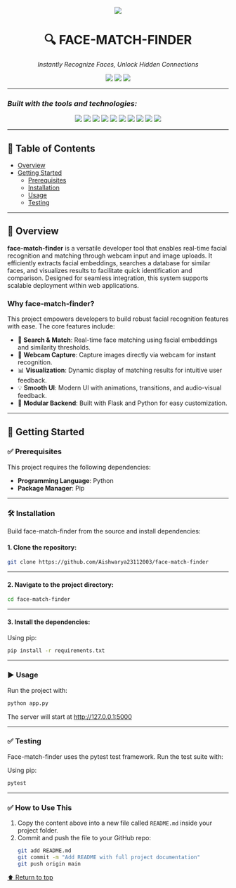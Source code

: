 <a name="top"></a>

<p align="center">
  <img src="https://img.shields.io/badge/Face_Match_Finder-Project-purple?style=for-the-badge" />
</p>

<h1 align="center">🔍 FACE-MATCH-FINDER</h1>
<p align="center"><em>Instantly Recognize Faces, Unlock Hidden Connections</em></p>


<p align="center">
  <img src="https://img.shields.io/badge/last%20commit-today-blue" />
  <img src="https://img.shields.io/badge/python-55.5%25-blue" />
  <img src="https://img.shields.io/badge/languages-3-blue" />
</p>

---

### _Built with the tools and technologies:_

<p align="center">
  <img src="https://img.shields.io/badge/-Flask-black?style=for-the-badge&logo=flask" />
  <img src="https://img.shields.io/badge/-Markdown-black?style=for-the-badge&logo=markdown" />
  <img src="https://img.shields.io/badge/-scikit--learn-orange?style=for-the-badge&logo=scikit-learn" />
  <img src="https://img.shields.io/badge/-tqdm-yellow?style=for-the-badge" />
  <img src="https://img.shields.io/badge/-SymPy-green?style=for-the-badge" />
  <img src="https://img.shields.io/badge/-NumPy-013243?style=for-the-badge&logo=numpy" />
  <img src="https://img.shields.io/badge/-Python-blue?style=for-the-badge&logo=python" />
  <img src="https://img.shields.io/badge/-ONNX-003B75?style=for-the-badge&logo=onnx" />
  <img src="https://img.shields.io/badge/-SciPy-8CAAE6?style=for-the-badge&logo=scipy" />
  <img src="https://img.shields.io/badge/-Pydantic-f43b7c?style=for-the-badge" />
</p>

---

## 📑 Table of Contents

- [Overview](#overview)
- [Getting Started](#getting-started)
  - [Prerequisites](#prerequisites)
  - [Installation](#installation)
  - [Usage](#usage)
  - [Testing](#testing)

---

## 🔎 Overview

**face-match-finder** is a versatile developer tool that enables real-time facial recognition and matching through webcam input and image uploads. It efficiently extracts facial embeddings, searches a database for similar faces, and visualizes results to facilitate quick identification and comparison. Designed for seamless integration, this system supports scalable deployment within web applications.

### Why face-match-finder?

This project empowers developers to build robust facial recognition features with ease. The core features include:

- 🌿 **Search & Match**: Real-time face matching using facial embeddings and similarity thresholds.
- 📸 **Webcam Capture**: Capture images directly via webcam for instant recognition.
- 📊 **Visualization**: Dynamic display of matching results for intuitive user feedback.
- 💡 **Smooth UI**: Modern UI with animations, transitions, and audio-visual feedback.
- 🔧 **Modular Backend**: Built with Flask and Python for easy customization.

---

## 🚀 Getting Started

### ✅ Prerequisites

This project requires the following dependencies:

- **Programming Language**: Python
- **Package Manager**: Pip

---

### 🛠 Installation

Build face-match-finder from the source and install dependencies:

#### 1. Clone the repository:



```bash
git clone https://github.com/Aishwarya23112003/face-match-finder
```


---


#### 2. Navigate to the project directory:


```bash
cd face-match-finder
```

---


#### 3. Install the dependencies:
Using pip:

```bash
pip install -r requirements.txt
```


---


### ▶️ Usage
Run the project with:


```bash
python app.py
```

The server will start at http://127.0.0.1:5000

---


### ✅ Testing
Face-match-finder uses the pytest test framework. Run the test suite with:

Using pip:

```bash
pytest
```

---


### ✅ How to Use This

1. Copy the content above into a new file called `README.md` inside your project folder.
2. Commit and push the file to your GitHub repo:
   ```bash
   git add README.md
   git commit -m "Add README with full project documentation"
   git push origin main


[⬆️ Return to top](#top)
